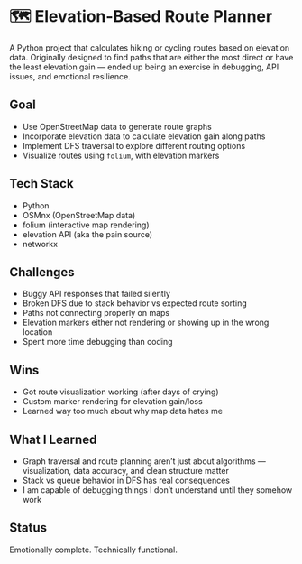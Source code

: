 # 🗺️ Elevation-Based Route Planner

A Python project that calculates hiking or cycling routes based on elevation data. Originally designed to find paths that are either the most direct or have the least elevation gain — ended up being an exercise in debugging, API issues, and emotional resilience.

## Goal

- Use OpenStreetMap data to generate route graphs
- Incorporate elevation data to calculate elevation gain along paths
- Implement DFS traversal to explore different routing options
- Visualize routes using `folium`, with elevation markers

## Tech Stack

- Python
- OSMnx (OpenStreetMap data)
- folium (interactive map rendering)
- elevation API (aka the pain source)
- networkx

## Challenges

- Buggy API responses that failed silently
- Broken DFS due to stack behavior vs expected route sorting
- Paths not connecting properly on maps
- Elevation markers either not rendering or showing up in the wrong location
- Spent more time debugging than coding

## Wins

- Got route visualization working (after days of crying)
- Custom marker rendering for elevation gain/loss
- Learned way too much about why map data hates me

## What I Learned

- Graph traversal and route planning aren’t just about algorithms — visualization, data accuracy, and clean structure matter  
- Stack vs queue behavior in DFS has real consequences  
- I am capable of debugging things I don’t understand until they somehow work

## Status

Emotionally complete. Technically functional.
